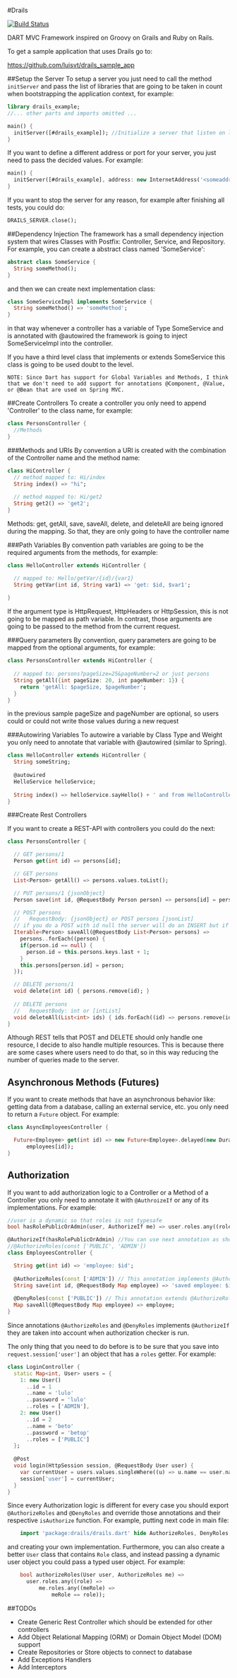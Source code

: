 #Drails

[![Build Status](https://drone.io/github.com/luisvt/Drails/status.png)](https://drone.io/github.com/luisvt/Drails/latest)

DART MVC Framework inspired on Groovy on Grails and Ruby on Rails.

To get a sample application that uses Drails go to:

https://github.com/luisvt/drails_sample_app

##Setup the Server
To setup a server you just need to call the method `initServer` and pass the list of libraries that are going to be taken in count when bootstrapping the application context, for example:

```dart
library drails_example;
//... other parts and imports omitted ...

main() {
  initServer([#drails_example]); //Initialize a server that listen on localhost:4040
}
```

If you want to define a different address or port for your server, you just need to pass the decided values. For example:

```dart
main() {
  initServer([#drails_example], address: new InternetAddress('<someaddress>'), port: 9090);
}
```
    
If you want to stop the server for any reason, for example after finishing all tests, you could do:

```dart
DRAILS_SERVER.close();
```

##Dependency Injection
The framework has a small dependency injection system that wires Classes with Postfix: Controller, Service, and Repository. For example, you can create a abstract class named 'SomeService':

```dart
abstract class SomeService {
  String someMethod();
}
```

and then we can create next implementation class:

```dart
class SomeServiceImpl implements SomeService {
  String someMethod() => 'someMethod';
}
```

in that way whenever a controller has a variable of Type SomeService and is annotated with @autowired the framework is going to inject SomeServiceImpl into the controller.

If you have a third level class that implements or extends SomeService this class is going to be used doubt to the level.

```
NOTE: Since Dart has support for Global Variables and Methods, I think that we don't need to add support for annotations @Component, @Value, or @Bean that are used on Spring MVC.
```

##Create Controllers
To create a controller you only need to append 'Controller' to the class name, for example:

```dart
class PersonsController {
  //Methods
}
```

###Methods and URIs
By convention a URI is created with the combination of the Controller name and the method name:

```dart
class HiController {
  // method mapped to: Hi/index
  String index() => "hi";
  
  // method mapped to: Hi/get2
  String get2() => 'get2';
}
```

Methods: get, getAll, save, saveAll, delete, and deleteAll are being ignored during the mapping. So that, they are only going to have the controller name

###Path Variables
By convention path variables are going to be the required arguments from the methods, for example:

```dart
class HelloController extends HiController {

  // mapped to: Hello/getVar/{id}/{var1}  
  String getVar(int id, String var1) => 'get: $id, $var1';
  
}
```

If the argument type is HttpRequest, HttpHeaders or HttpSession, this is not going to be mapped as path variable. In contrast, those arguments are going to be passed to the method from the current request.

###Query parameters
By convention, query parameters are going to be mapped from the optional arguments, for example:

```dart
class PersonsController extends HiController {
  
  // mapped to: persons?pageSize=25&pageNumber=2 or just persons
  String getAll({int pageSize: 20, int pageNumber: 1}) {
    return 'getAll: $pageSize, $pageNumber';
  }
}
```
in the previous sample pageSize and pageNumber are optional, so users could or could not write those values during a new request
    
###Autowiring Variables
To autowire a variable by Class Type and Weight you only need to annotate that variable with @autowired (similar to Spring).

```dart
class HelloController extends HiController {
  String someString;
  
  @autowired
  HelloService helloService;
  
  String index() => helloService.sayHello() + ' and from HelloController ' + super.index();
}
```

###Create Rest Controllers

If you want to create a REST-API with controllers you could do the next:
 
```dart
class PersonsController {

  // GET persons/1
  Person get(int id) => persons[id];

  // GET persons
  List<Person> getAll() => persons.values.toList();

  // PUT persons/1 {jsonObject}
  Person save(int id, @RequestBody Person person) => persons[id] = person;

  // POST persons 
  //   RequestBody: {jsonObject} or POST persons [jsonList]
  // if you do a POST with id null the server will do an INSERT but if the id is present it will do an UPDATE.
  Iterable<Person> saveAll(@RequestBody List<Person> persons) => 
    persons..forEach((person) {
    if(person.id == null) {
      person.id = this.persons.keys.last + 1;
    }
    this.persons[person.id] = person;
  });

  // DELETE persons/1
  void delete(int id) { persons.remove(id); }
  
  // DELETE persons 
  //   RequestBody: int or [intList]
  void deleteAll(List<int> ids) { ids.forEach((id) => persons.remove(id)); }
}
```

Although REST tells that POST and DELETE should only handle one resource, I decide to also handle multiple resources. This is because there are some cases where users need to do that, so in this way reducing the number of queries made to the server.

## Asynchronous Methods (Futures)

If you want to create methods that have an asynchronous behavior like: getting data from a database, calling an external service, etc. you only need to return a `Future` object. For example:

```dart
class AsyncEmployeesController {

  Future<Employee> get(int id) => new Future<Employee>.delayed(new Duration(seconds: 5), () => 
      employees[id]);
}
```

## Authorization

If you want to add authorization logic to a Controller or a Method of a Controller you only need to annotate it with `@AuthroizeIf` or any of its implementations. For example:

```dart
//user is a dynamic so that roles is not typesafe
bool hasRolePublicOrAdmin(user, AuthorizeIf me) => user.roles.any((role) => ['PUBLIC', 'ADMIN'].any((v) => v == role));

@AuthorizeIf(hasRolePublicOrAdmin) //You can use next annotation as shorthand
//@AuthorizeRoles(const ['PUBLIC', 'ADMIN'])
class EmployeesController {

  String get(int id) => 'employee: $id';
  
  @AuthorizeRoles(const ['ADMIN']) // This annotation implements @AuthorizeIf
  String save(int id, @RequestBody Map employee) => 'saved employee: $id, $employee';
  
  @DenyRoles(const ['PUBLIC']) // This annotation extends @AuthorizeRoles (implements @AuthorizeIf)
  Map saveAll(@RequestBody Map employee) => employee;
}
```

Since annotations `@AuthorizeRoles` and `@DenyRoles` implements `@AuthorizeIf` they are taken into account when authorization checker is run.

The only thing that you need to do before is to be sure that you save into `request.session['user']` an object that has a `roles` getter. For example:

```dart
class LoginController {
  static Map<int, User> users = {
    1: new User()
      ..id = 1
      ..name = 'lulo'
      ..password = 'lulo'
      ..roles = ['ADMIN'],
    2: new User()
      ..id = 2
      ..name = 'beto'
      ..password = 'betop'
      ..roles = ['PUBLIC']
  };
  
  @Post
  void login(HttpSession session, @RequestBody User user) {
    var currentUser = users.values.singleWhere((u) => u.name == user.name && u.password == user.password);
    session['user'] = currentUser; 
  }
}
```

Since every Authorization logic is different for every case you should export `@AuthorizeRoles` and `@DenyRoles` and override those annotations and their respective `isAuthorize` function. For example, putting next code in main file:

```dart
    import 'package:drails/drails.dart' hide AuthorizeRoles, DenyRoles, authorizeRoles, denyRoles;
```
and creating your own implementation. Furthermore, you can also create a better `User` class that contains `Role` class, and instead passing a dynamic user object you could pass a typed user object. For example:

```dart
    bool authorizeRoles(User user, AuthorizeRoles me) => 
      user.roles.any((role) => 
          me.roles.any((meRole) => 
              meRole == role));
```

##TODOs

* Create Generic Rest Controller which should be extended for other controllers
* Add Object Relational Mapping (ORM) or Domain Object Model (DOM) support
* Create Repositories or Store objects to connect to database
* Add Exceptions Handlers
* Add Interceptors
 

